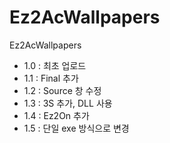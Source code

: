 # Ez2AcWallpapers
Ez2AcWallpapers
- 1.0 : 최초 업로드
- 1.1 : Final 추가
- 1.2 : Source 창 수정
- 1.3 : 3S 추가, DLL 사용
- 1.4 : Ez2On 추가
- 1.5 : 단일 exe 방식으로 변경
